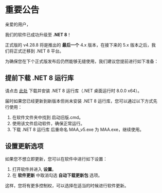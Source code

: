 # 重要公告

亲爱的用户，

我们的软件已成功升级至 **.NET 8**！

正式版的 v4.28.8 将是推出的 **最后一个** 4.x 版本，在接下来的 5.x 版本之后，我们将正式迁移到 .NET 8 平台。

为确保您在下个正式版发布后仍然能够无缝使用，我们建议您提前进行如下准备：

## 提前下载 .NET 8 运行库

请点击 [此处](https://dotnet.microsoft.com/download/dotnet/thank-you/runtime-desktop-8.0.0-windows-x64-installer) 下载并安装 .NET 8 运行库（.NET 桌面运行时 8.0.0 x64）。

届时如果您已经更新到新版本但尚未安装 .NET 8 运行库，您可以通过以下方式先行使用：

1. 在软件文件夹中找到 启动旧版.cmd。
2. 使用该文件启动软件，确保正常运行。
3. 下载 .NET 8 运行库 后重命名 MAA_v5.exe 为 MAA.exe，继续使用。

## 设置更新选项

如果您不想立即更新，您可以在软件中进行如下设置：

1. 打开软件并进入 **设置**。
2. 在 **软件更新** 中取消勾选 **自动下载更新包** 选项。

这样，您将有更多控制权，可以选择在适当的时候进行软件更新。
